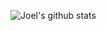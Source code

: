 ![Joel's github stats](https://github-readme-stats.vercel.app/api?username=joel-hanson&&title_color=fff&icon_color=79ff97&text_color=9f9f9f&bg_color=757575)
